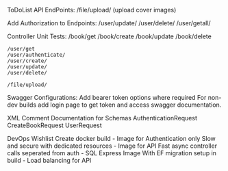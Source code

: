 ﻿ToDoList
API EndPoints:
	/file/upload/  (upload cover images)

Add Authorization to Endpoints:
	/user/update/
	/user/delete/
	/user/getall/

Controller Unit Tests:
	/book/get
	/book/create
	/book/update
	/book/delete

	/user/get
	/user/authenticate/
	/user/create/
	/user/update/
	/user/delete/

	/file/upload/
	
Swagger Configurations:
	Add bearer token options where required
	For non-dev builds add login page to get token and access swagger documentation.

XML Comment Documentation for Schemas
	AuthenticationRequest
	CreateBookRequest
	UserRequest


DevOps Wishlist
Create docker build
	- Image for Authentication only
		Slow and secure with dedicated resources
	- Image for API
		Fast async controller calls seperated from auth
	- SQL Express Image
		With EF migration setup in build
	- Load balancing for API